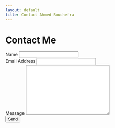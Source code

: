 ```yaml
---
layout: default
title: Contact Ahmed Bouchefra
---
```


<div id="contact">
  <h1 class="pageTitle">Contact Me</h1>
  <div class="contactContent">
  </div>
  <form action="http://formspree.io/techiediaries9@gmail.com" method="POST">
    <label for="name">Name</label>
    <input type="text" id="name" name="name" class="full-width"><br>
    <label for="email">Email Address</label>
    <input type="email" id="email" name="_replyto" class="full-width"><br>
    <label for="message">Message</label>
    <textarea name="message" id="message" cols="30" rows="10" class="full-width"></textarea><br>
    <input type="submit" value="Send" class="button">
  </form>
</div>
